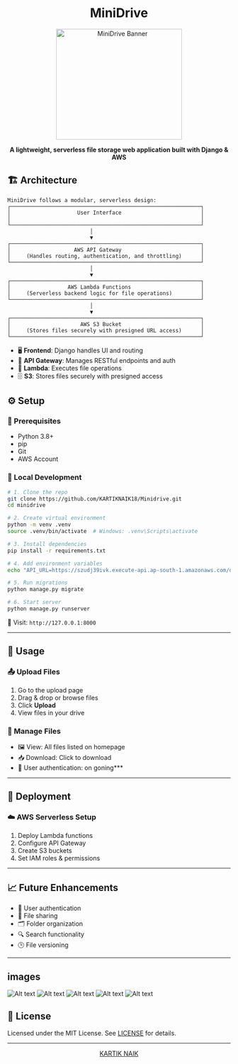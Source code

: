  <h1 align="center">MiniDrive </h1>

<p align="center">
  <img src="images/drive.jpg" alt="MiniDrive Banner" style="width:75%; height:250px; display:block;"
</p>

<p align="center">
  <strong>A lightweight, serverless file storage web application built with Django & AWS</strong>
</p>



## 🏗️ Architecture
```
MiniDrive follows a modular, serverless design:
┌────────────────────────────────────────────────────────────┐                        
│                     User Interface                         │    
│                                                            │
└────────────────────────────────────────────────────────────┘
                          │
                          ▼
┌────────────────────────────────────────────────────────────┐
│                    AWS API Gateway                         │
│     (Handles routing, authentication, and throttling)      │
└────────────────────────────────────────────────────────────┘
                          │
                          ▼
┌────────────────────────────────────────────────────────────┐
│                  AWS Lambda Functions                      │
│     (Serverless backend logic for file operations)         │
└────────────────────────────────────────────────────────────┘
                          │
                          ▼
┌────────────────────────────────────────────────────────────┐
│                      AWS S3 Bucket                         │
│     (Stores files securely with presigned URL access)      │
└────────────────────────────────────────────────────────────┘

```

- 🖥️ **Frontend**: Django handles UI and routing
- 🔌 **API Gateway**: Manages RESTful endpoints and auth
- 🧠 **Lambda**: Executes file operations
- 🗄️ **S3**: Stores files securely with presigned access

<!-- <p align="center">
  <img src="docs/architecture-diagram.png" alt="MiniDrive Architecture" width="600">
</p> -->

## ⚙️ Setup

### 🧰 Prerequisites

- Python 3.8+
- pip
- Git
- AWS Account

### 🧪 Local Development

```bash
# 1. Clone the repo
git clone https://github.com/KARTIKNAIK18/Minidrive.git
cd minidrive

# 2. Create virtual environment
python -m venv .venv
source .venv/bin/activate  # Windows: .venv\Scripts\activate

# 3. Install dependencies
pip install -r requirements.txt

# 4. Add environment variables
echo "API_URL=https://szudj39ivk.execute-api.ap-south-1.amazonaws.com/dev/files" > .env

# 5. Run migrations
python manage.py migrate

# 6. Start server
python manage.py runserver
```

🔗 Visit: `http://127.0.0.1:8000`

---

## 📝 Usage

### 📤 Upload Files

1. Go to the upload page
2. Drag & drop or browse files
3. Click **Upload**
4. View files in your drive

### 📁 Manage Files

- 🖼️ View: All files listed on homepage
- 📥 Download: Click to download
- 👤 User authentication: on goning***

---

## 🚀 Deployment


### ☁️ AWS Serverless Setup

1. Deploy Lambda functions
2. Configure API Gateway
3. Create S3 buckets
4. Set IAM roles & permissions

---

## 📈 Future Enhancements

- 🔐 User authentication
- 🔗 File sharing
- 🗂️ Folder organization
- 🔍 Search functionality
- 🕒 File versioning

---

## images

![Alt text](images/home.png)
![Alt text](images/upload.png)
![Alt text](images/uploaded.png)
![Alt text](images/sucess.png)
![Alt text](images/s3.png)


## 📜 License

Licensed under the MIT License. See [LICENSE](LICENSE) for details.

---

<p align="center">
   <a href="https://github.com/KARTIKNAIK18">KARTIK NAIK</a>
</p>
